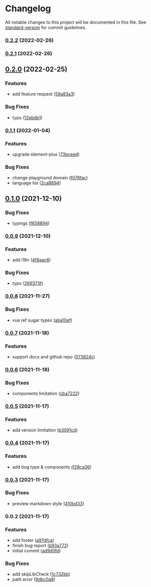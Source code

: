 # Changelog

All notable changes to this project will be documented in this file. See [standard-version](https://github.com/conventional-changelog/standard-version) for commit guidelines.

### [0.2.2](https://github.com/element-plus/element-plus-issue-helper/compare/v0.2.1...v0.2.2) (2022-02-26)

### [0.2.1](https://github.com/element-plus/element-plus-issue-helper/compare/v0.2.0...v0.2.1) (2022-02-26)

## [0.2.0](https://github.com/element-plus/element-plus-issue-helper/compare/v0.1.1...v0.2.0) (2022-02-25)


### Features

* add feature request ([59a83a3](https://github.com/element-plus/element-plus-issue-helper/commit/59a83a3e97cc8741a868361ac54b315f97ffe472))


### Bug Fixes

* typo ([12ebdb1](https://github.com/element-plus/element-plus-issue-helper/commit/12ebdb113c082542df975752e4db377e65990f37))

### [0.1.1](https://github.com/element-plus/element-plus-issue-helper/compare/v0.1.0...v0.1.1) (2022-01-04)


### Features

* upgrade element-plus ([73bceed](https://github.com/element-plus/element-plus-issue-helper/commit/73bceed1a71424c3286f8c8144de468f6258ce17))


### Bug Fixes

* change playground domain ([f076fac](https://github.com/element-plus/element-plus-issue-helper/commit/f076facbfb42e26407c0a30a124d675265b914d7))
* language list ([2ca8694](https://github.com/element-plus/element-plus-issue-helper/commit/2ca8694b8b294073aa8716c366dc1e4a221a2cf0))

## [0.1.0](https://github.com/element-plus/element-plus-issue-helper/compare/v0.0.9...v0.1.0) (2021-12-10)


### Bug Fixes

* typings ([f658894](https://github.com/element-plus/element-plus-issue-helper/commit/f6588945b9cc4e3206f844582a9630322b4e0896))

### [0.0.9](https://github.com/element-plus/element-plus-issue-helper/compare/v0.0.8...v0.0.9) (2021-12-10)


### Features

* add i18n ([4f8aac6](https://github.com/element-plus/element-plus-issue-helper/commit/4f8aac6dea23e5a46500a72f2c87461e901d07cc))


### Bug Fixes

* typo ([269373f](https://github.com/element-plus/element-plus-issue-helper/commit/269373fef3066b80c946a8edb3feb65c370f3ccd))

### [0.0.8](https://github.com/element-plus/element-plus-issue-helper/compare/v0.0.7...v0.0.8) (2021-11-27)


### Bug Fixes

* vue ref sugar types ([aba10ef](https://github.com/element-plus/element-plus-issue-helper/commit/aba10efd507186bf2401a281b707e111f856afc5))

### [0.0.7](https://github.com/element-plus/element-plus-issue-helper/compare/v0.0.6...v0.0.7) (2021-11-18)


### Features

* support docs and github repo ([073824c](https://github.com/element-plus/element-plus-issue-helper/commit/073824c271392241ff7d0e10d2fe5de15137aecc))

### [0.0.6](https://github.com/element-plus/element-plus-issue-helper/compare/v0.0.5...v0.0.6) (2021-11-18)


### Bug Fixes

* components limitation ([cba7222](https://github.com/element-plus/element-plus-issue-helper/commit/cba72220c2aec96c91f0da17f1dd99749b3a2cbd))

### [0.0.5](https://github.com/element-plus/element-plus-issue-helper/compare/v0.0.4...v0.0.5) (2021-11-17)


### Features

* add version limitation ([b3091cd](https://github.com/element-plus/element-plus-issue-helper/commit/b3091cd2aded72b76d1ec310d155c826dd204db8))

### [0.0.4](https://github.com/element-plus/element-plus-issue-helper/compare/v0.0.3...v0.0.4) (2021-11-17)


### Features

* add bug type & components ([f28ca36](https://github.com/element-plus/element-plus-issue-helper/commit/f28ca36eee91c105cf932b89b214cabd286b0aca))

### [0.0.3](https://github.com/element-plus/element-plus-issue-helper/compare/v0.0.2...v0.0.3) (2021-11-17)


### Bug Fixes

* preview markdown style ([410bd33](https://github.com/element-plus/element-plus-issue-helper/commit/410bd33c1ea2ad9d91615212540952e365a3cf93))

### 0.0.2 (2021-11-17)


### Features

* add footer ([a97dfca](https://github.com/element-plus/element-plus-issue-helper/commit/a97dfca6a892d70352a87bf05d18c865d95298d4))
* finish bug report ([b93a772](https://github.com/element-plus/element-plus-issue-helper/commit/b93a7725a6bca0238acecdca339bb150ee742acd))
* initial commit ([ad9d0fd](https://github.com/element-plus/element-plus-issue-helper/commit/ad9d0fd25f615a3c6a59b05a4affae2e3113114c))


### Bug Fixes

* add skipLibCheck ([1c732bb](https://github.com/element-plus/element-plus-issue-helper/commit/1c732bb85fb1cb57e92fd091047106c357de6b3d))
* path error ([9dbc0a8](https://github.com/element-plus/element-plus-issue-helper/commit/9dbc0a800872a2c4d5e7ae3e251acb26cfa4ef37))
